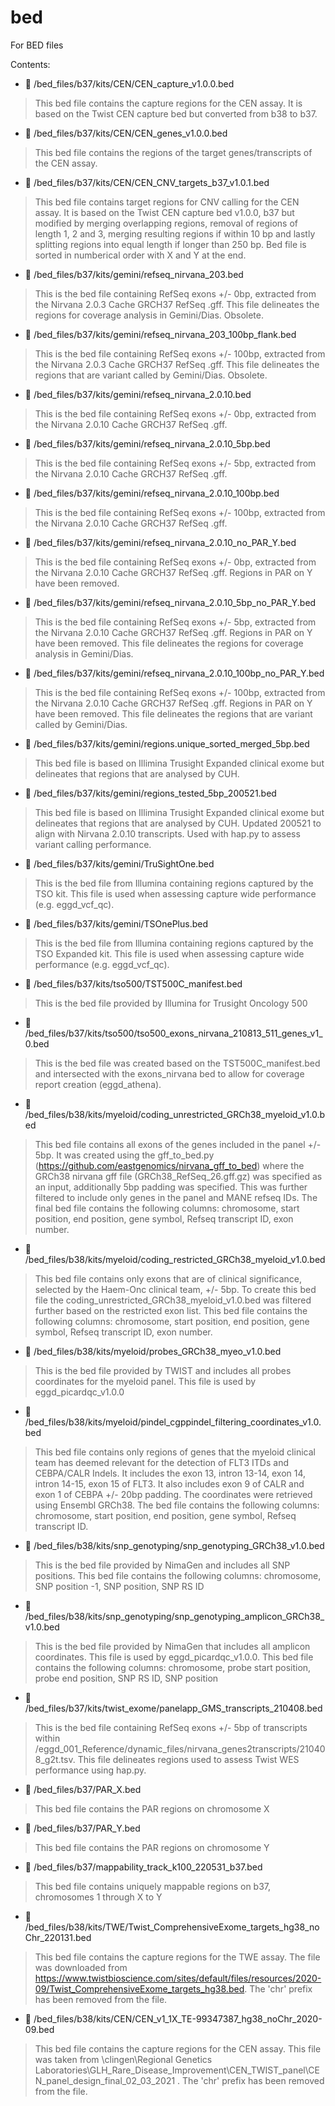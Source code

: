 # bed

For BED files

Contents:

* :sleeping_bed: /bed_files/b37/kits/CEN/CEN_capture_v1.0.0.bed
> This bed file contains the capture regions for the CEN assay. It is based on the Twist CEN capture bed but converted from b38 to b37.
* :sleeping_bed: /bed_files/b37/kits/CEN/CEN_genes_v1.0.0.bed
> This bed file contains the regions of the target genes/transcripts of the CEN assay.
* :sleeping_bed: /bed_files/b37/kits/CEN/CEN_CNV_targets_b37_v1.0.1.bed
> This bed file contains target regions for CNV calling for the CEN assay. It is based on the Twist CEN capture bed v1.0.0, b37 but modified by merging overlapping regions, removal of regions of length 1, 2 and 3, merging resulting regions if within 10 bp and lastly splitting regions into equal length if longer than 250 bp. Bed file is sorted in numberical order with X and Y at the end.

* :sleeping_bed: /bed_files/b37/kits/gemini/refseq_nirvana_203.bed
> This is the bed file containing RefSeq exons +/- 0bp, extracted from the Nirvana 2.0.3 Cache GRCH37 RefSeq .gff. This file delineates the regions for coverage analysis in Gemini/Dias. Obsolete.
* :sleeping_bed: /bed_files/b37/kits/gemini/refseq_nirvana_203_100bp_flank.bed
> This is the bed file containing RefSeq exons +/- 100bp, extracted from the Nirvana 2.0.3 Cache GRCH37 RefSeq .gff. This file delineates the regions that are variant called by Gemini/Dias. Obsolete.

* :sleeping_bed: /bed_files/b37/kits/gemini/refseq_nirvana_2.0.10.bed
> This is the bed file containing RefSeq exons +/- 0bp, extracted from the Nirvana 2.0.10 Cache GRCH37 RefSeq .gff.
* :sleeping_bed: /bed_files/b37/kits/gemini/refseq_nirvana_2.0.10_5bp.bed
> This is the bed file containing RefSeq exons +/- 5bp, extracted from the Nirvana 2.0.10 Cache GRCH37 RefSeq .gff.
* :sleeping_bed: /bed_files/b37/kits/gemini/refseq_nirvana_2.0.10_100bp.bed
> This is the bed file containing RefSeq exons +/- 100bp, extracted from the Nirvana 2.0.10 Cache GRCH37 RefSeq .gff.

* :sleeping_bed: /bed_files/b37/kits/gemini/refseq_nirvana_2.0.10_no_PAR_Y.bed
> This is the bed file containing RefSeq exons +/- 0bp, extracted from the Nirvana 2.0.10 Cache GRCH37 RefSeq .gff. Regions in PAR on Y have been removed.
* :sleeping_bed: /bed_files/b37/kits/gemini/refseq_nirvana_2.0.10_5bp_no_PAR_Y.bed
> This is the bed file containing RefSeq exons +/- 5bp, extracted from the Nirvana 2.0.10 Cache GRCH37 RefSeq .gff. Regions in PAR on Y have been removed. This file delineates the regions for coverage analysis in Gemini/Dias.
* :sleeping_bed: /bed_files/b37/kits/gemini/refseq_nirvana_2.0.10_100bp_no_PAR_Y.bed
> This is the bed file containing RefSeq exons +/- 100bp, extracted from the Nirvana 2.0.10 Cache GRCH37 RefSeq .gff. Regions in PAR on Y have been removed. This file delineates the regions that are variant called by Gemini/Dias.

* :sleeping_bed: /bed_files/b37/kits/gemini/regions.unique_sorted_merged_5bp.bed
> This bed file is based on Illimina Trusight Expanded clinical exome but delineates that regions that are analysed by CUH.
* :sleeping_bed: /bed_files/b37/kits/gemini/regions_tested_5bp_200521.bed
> This bed file is based on Illimina Trusight Expanded clinical exome but delineates that regions that are analysed by CUH. Updated 200521 to align with Nirvana 2.0.10 transcripts. Used with hap.py to assess variant calling performance.

* :sleeping_bed: /bed_files/b37/kits/gemini/TruSightOne.bed
> This is the bed file from Illumina containing regions captured by the TSO kit. This file is used when assessing capture wide performance (e.g. eggd_vcf_qc).
* :sleeping_bed: /bed_files/b37/kits/gemini/TSOnePlus.bed
> This is the bed file from Illumina containing regions captured by the TSO Expanded kit. This file is used when assessing capture wide performance (e.g. eggd_vcf_qc).

* :sleeping_bed: /bed_files/b37/kits/tso500/TST500C_manifest.bed
> This is the bed file provided by Illumina for Trusight Oncology 500
* :sleeping_bed: /bed_files/b37/kits/tso500/tso500_exons_nirvana_210813_511_genes_v1_0.bed
> This is the bed file was created based on the TST500C_manifest.bed and intersected with the exons_nirvana bed to allow for coverage report creation (eggd_athena).

* :sleeping_bed: /bed_files/b38/kits/myeloid/coding_unrestricted_GRCh38_myeloid_v1.0.bed
> This bed file contains all exons of the genes included in the panel +/- 5bp. It was created using the gff_to_bed.py (https://github.com/eastgenomics/nirvana_gff_to_bed) where the GRCh38 nirvana gff file (GRCh38_RefSeq_26.gff.gz) was specified as an input, additionally 5bp padding was specified. This was further filtered to include only genes in the panel and MANE refseq IDs. The final bed file contains the following columns: chromosome, start position, end position, gene symbol, Refseq transcript ID, exon number. 
* :sleeping_bed: /bed_files/b38/kits/myeloid/coding_restricted_GRCh38_myeloid_v1.0.bed
> This bed file contains only exons that are of clinical significance, selected by the Haem-Onc clinical team, +/- 5bp. To create this bed file the coding_unrestricted_GRCh38_myeloid_v1.0.bed was filtered further based on the restricted exon list. This bed file contains the following columns: chromosome, start position, end position, gene symbol, Refseq transcript ID, exon number.
* :sleeping_bed: /bed_files/b38/kits/myeloid/probes_GRCh38_myeo_v1.0.bed
> This is the bed file provided by TWIST and includes all probes coordinates for the myeloid panel. This file is used by eggd_picardqc_v1.0.0 
* :sleeping_bed: /bed_files/b38/kits/myeloid/pindel_cgppindel_filtering_coordinates_v1.0.bed
> This bed file contains only regions of genes that the myeloid clinical team has deemed relevant for the detection of FLT3 ITDs and CEBPA/CALR Indels. It includes the  exon 13, intron 13-14, exon 14, intron 14-15, exon 15 of FLT3. It also includes exon 9 of CALR and exon 1 of CEBPA +/- 20bp padding. The coordinates were retrieved using Ensembl GRCh38.  The bed file contains the following columns: chromosome, start position, end position, gene symbol, Refseq transcript ID. 


* :sleeping_bed: /bed_files/b38/kits/snp_genotyping/snp_genotyping_GRCh38_v1.0.bed
> This is the bed file provided by NimaGen and includes all SNP positions. This bed file contains the following columns: chromosome, SNP position -1, SNP position, SNP RS ID
* :sleeping_bed: /bed_files/b38/kits/snp_genotyping/snp_genotyping_amplicon_GRCh38_v1.0.bed
> This is the bed file provided by NimaGen that includes all amplicon coordinates. This file is used by eggd_picardqc_v1.0.0. This bed file contains the following columns: chromosome, probe start position, probe end position, SNP RS ID, SNP position

* :sleeping_bed: /bed_files/b37/kits/twist_exome/panelapp_GMS_transcripts_210408.bed
> This is the bed file containing RefSeq exons +/- 5bp of transcripts within /eggd_001_Reference/dynamic_files/nirvana_genes2transcripts/210408_g2t.tsv. This file delineates regions used to assess Twist WES performance using hap.py.

* :sleeping_bed: /bed_files/b37/PAR_X.bed
> This bed file contains the PAR regions on chromosome X
* :sleeping_bed: /bed_files/b37/PAR_Y.bed
> This bed file contains the PAR regions on chromosome Y
* :sleeping_bed: /bed_files/b37/mappability_track_k100_220531_b37.bed
> This bed file contains uniquely mappable regions on b37, chromosomes 1 through X to Y 

* :sleeping_bed: /bed_files/b38/kits/TWE/Twist_ComprehensiveExome_targets_hg38_noChr_220131.bed
> This bed file contains the capture regions for the TWE assay. The file was downloaded from https://www.twistbioscience.com/sites/default/files/resources/2020-09/Twist_ComprehensiveExome_targets_hg38.bed. The 'chr' prefix has been removed from the file.

* :sleeping_bed: /bed_files/b38/kits/CEN/CEN_v1_1X_TE-99347387_hg38_noChr_2020-09.bed
> This bed file contains the capture regions for the CEN assay. This file was taken from \\clingen\Regional Genetics Laboratories\GLH_Rare_Disease_Improvement\CEN_TWIST_panel\CEN_panel_design_final_02_03_2021 . The 'chr' prefix has been removed from the file.